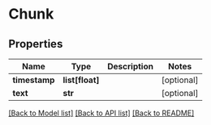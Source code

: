 # Chunk

## Properties
Name | Type | Description | Notes
------------ | ------------- | ------------- | -------------
**timestamp** | **list[float]** |  | [optional] 
**text** | **str** |  | [optional] 

[[Back to Model list]](../README.md#documentation-for-models) [[Back to API list]](../README.md#documentation-for-api-endpoints) [[Back to README]](../README.md)

